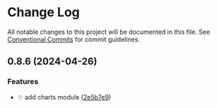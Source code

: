 # Change Log

All notable changes to this project will be documented in this file.
See [Conventional Commits](https://conventionalcommits.org) for commit guidelines.

## 0.8.6 (2024-04-26)


### Features

* ✨ add charts module ([2e5b7e9](https://gitee.com/newgateway/vtj/commits/2e5b7e9ca763a2446d3e65af6fa8d1d32b8f2243))
